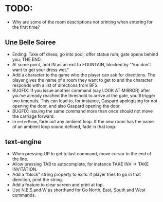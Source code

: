 # TODO:

* Why are some of the room descriptions not printing when entering for the first time?

## Une Belle Soiree
* Ending: Take off dress; go into pool; offer statue rum; gate opens behind you; THE END.
* At some point, add IN as an exit to FOUNTAIN, blocked by "You don't want to get your dress wet."
* Add a character to the game who the player can ask for directions. The player gives the name of a room they want to get to and the character responds with a list of directions from BFS.
* BUGFIX: If you issue another command (say LOOK AT MIRROR) after you've already reached the threshold to arrive at the gate, you'll trigger two timeouts. This can lead to, for instance, Gaspard apologizing for not opening the door, and also Gaspard opening the door.
* BUGFIX: Issuing the same command more than once should not move the carriage forward.
* In `enterRoom`, fade out any ambient loop. If the new room has the name of an ambient loop sound defined, fade in that loop.

## text-engine
* When pressing UP to get to last command, move cursor to the end of the line.
* Allow pressing TAB to autocomplete, for instance TAKE INV -> TAKE INVITATION.
* Add a "block" string property to exits. If player tries to go in that direction, print the string.
* Add a feature to clear screen and print at top.
* Use N,E,S,and W as shorthand for Go North, East, South and West commands.
